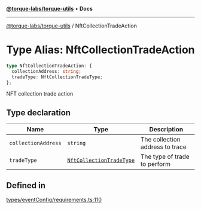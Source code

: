 [**@torque-labs/torque-utils**](../README.md) • **Docs**

***

[@torque-labs/torque-utils](../README.md) / NftCollectionTradeAction

# Type Alias: NftCollectionTradeAction

```ts
type NftCollectionTradeAction: {
  collectionAddress: string;
  tradeType: NftCollectionTradeType;
};
```

NFT collection trade action

## Type declaration

| Name | Type | Description |
| ------ | ------ | ------ |
| `collectionAddress` | `string` | The collection address to trace |
| `tradeType` | [`NftCollectionTradeType`](../enumerations/NftCollectionTradeType.md) | The type of trade to perform |

## Defined in

[types/eventConfig/requirements.ts:110](https://github.com/torque-labs/torque-utils/blob/3bd29ca22f900f1cf2686f7f240bf82e15337207/types/eventConfig/requirements.ts#L110)

